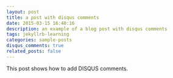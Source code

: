 ```yaml
---
layout: post
title: a post with disqus comments
date: 2015-03-15 16:40:16
description: an example of a blog post with disqus comments
tags: jekyllrb-learning
categories: sample-posts
disqus_comments: true
related_posts: false
---
```


This post shows how to add DISQUS comments.
